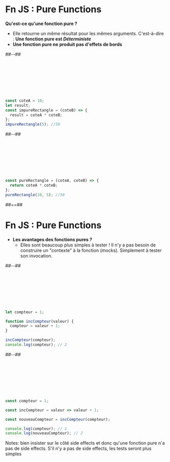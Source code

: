 <!-- .slide: class="two-column-layout" -->

# Fn JS : Pure Functions

**Qu'est-ce qu'une fonction pure ?**

- Elle retourne un même résultat pour les mêmes arguments. C'est-à-dire : **Une fonction pure est _Déterministe_**
- **Une fonction pure ne produit pas d'effets de bords**

##--##

<!-- .slide: class="with-code" -->

&nbsp;  
&nbsp;  
&nbsp;  
&nbsp;  
&nbsp;  
&nbsp;

```javascript
const coteA = 10;
let result;
const impureRectangle = (coteB) => {
  result = coteA * coteB;
};
impureRectangle(5); //50
```

##--##

<!-- .slide: class="with-code" -->

&nbsp;  
&nbsp;  
&nbsp;  
&nbsp;  
&nbsp;  
&nbsp;

```javascript
const pureRectangle = (coteA, coteB) => {
  return coteA * coteB;
};
pureRectangle(10, 5); //50
```

##==##

<!-- .slide: class="two-column-layout" -->

# Fn JS : Pure Functions

- **Les avantages des fonctions pures ?**
  - Elles sont beaucoup plus simples à tester ! Il n'y a pas besoin de construire un "contexte" à la fonction (mocks). Simplement à tester son invocation.

##--##

<!-- .slide: class="with-code" -->

&nbsp;  
&nbsp;  
&nbsp;  
&nbsp;  
&nbsp;  
&nbsp;

```javascript
let compteur = 1;

function incCompteur(valeur) {
  compteur = valeur + 1;
}

incCompteur(compteur);
console.log(compteur); // 2
```

##--##

<!-- .slide: class="with-code" -->

&nbsp;  
&nbsp;  
&nbsp;  
&nbsp;  
&nbsp;  
&nbsp;

```javascript
const compteur = 1;

const incCompteur = valeur => valeur + 1;

const nouveauCompteur = incCompteur(compteur);

console.log(compteur); // 1
console.log(nouveauCompteur); // 2
```

Notes:
bien insister sur le côté side effects et donc qu'une fonction pure n'a pas de side effects. S'il n'y a pas de side effects, les tests seront plus simples
